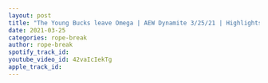 ```yaml
---
layout: post
title: "The Young Bucks leave Omega | AEW Dynamite 3/25/21 | Highlights/Review"
date: 2021-03-25
categories: rope-break
author: rope-break
spotify_track_id: 
youtube_video_id: 42vaIcIekTg
apple_track_id: 
---
```

